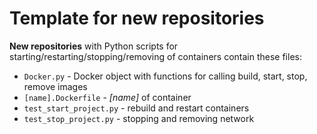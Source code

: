 # Template for new repositories

__New repositories__ with Python scripts for starting/restarting/stopping/removing of containers contain these files:

* `Docker.py` - Docker object with functions for calling build, start, stop, remove images
* `[name].Dockerfile` - _[name]_ of container
* `test_start_project.py` - rebuild and restart containers
* `test_stop_project.py` - stopping and removing network 
